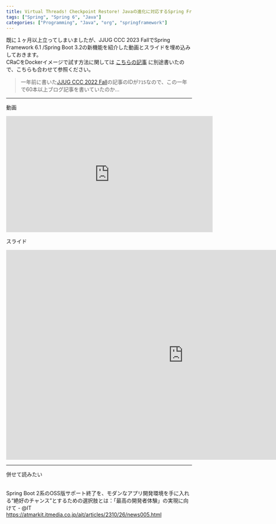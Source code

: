 ```yaml
---
title: Virtual Threads! Checkpoint Restore! Javaの進化に対応するSpring Framework 6.1 / Spring Boot 3.2の注目機能紹介
tags: ["Spring", "Spring 6", "Java"]
categories: ["Programming", "Java", "org", "springframework"]
---
```


既に１ヶ月以上立ってしまいましたが、JJUG CCC 2023 FallでSpring Framework 6.1 /Spring Boot 3.2の新機能を紹介した動画とスライドを埋め込みしておきます。
<br>
CRaCをDockerイメージで試す方法に関しては [こちらの記事](/entries/772) に別途書いたので、こちらも合わせて参照ください。

> 一年前に書いた[JJUG CCC 2022 Fall](/entries/715)の記事のIDが`715`なので、この一年で60本以上ブログ記事を書いていたのか...

---

動画

<iframe width="560" height="315" src="https://www.youtube.com/embed/KKNYV5dGnQs?si=mdcgV-i4zDmFj2B3" title="YouTube video player" frameborder="0" allow="accelerometer; autoplay; clipboard-write; encrypted-media; gyroscope; picture-in-picture; web-share" allowfullscreen></iframe>

スライド

<iframe src="https://docs.google.com/presentation/d/e/2PACX-1vQhe2uq9ucakvLqxRQ_p4WBGwxCJYY9h7NpllgSkkFozerPR3Z1QzBPOv5tIda4dr_GaXBKgRXwkUy4/embed?start=false&loop=false&delayms=60000" frameborder="0" width="960" height="569" allowfullscreen="true" mozallowfullscreen="true" webkitallowfullscreen="true"></iframe>

---

併せて読みたい<br><br>

Spring Boot 2系のOSS版サポート終了を、モダンなアプリ開発環境を手に入れる“絶好のチャンス”とするための選択肢とは：「最高の開発者体験」の実現に向けて - @IT<br>
https://atmarkit.itmedia.co.jp/ait/articles/2310/26/news005.html